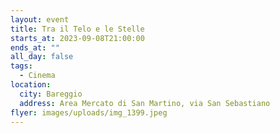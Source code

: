 ```yaml
---
layout: event
title: Tra il Telo e le Stelle
starts_at: 2023-09-08T21:00:00
ends_at: ""
all_day: false
tags:
  - Cinema
location:
  city: Bareggio
  address: Area Mercato di San Martino, via San Sebastiano
flyer: images/uploads/img_1399.jpeg
---
```

